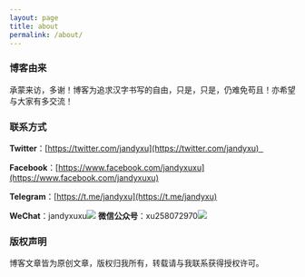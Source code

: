```yaml
---
layout: page
title: about
permalink: /about/ 
---
```


### 博客由来

承蒙来访，多谢！博客为追求汉字书写的自由，只是，只是，仍难免苟且！亦希望与大家有多交流！

### 联系方式

**Twitter**：[https://twitter.com/jandyxu](https://twitter.com/jandyxu)  

**Facebook**：[https://www.facebook.com/jandyxuxu](https://www.facebook.com/jandyxuxu) 

**Telegram**：[https://t.me/jandyxu](https://t.me/jandyxu) 

**WeChat**：jandyxuxu![](https://raw.githubusercontent.com/jandyxu/jandyxu.github.io/master/images/%E5%BE%AE%E4%BF%A1%E5%8F%B7.jpg)                      **微信公众号**：xu258072970![](https://raw.githubusercontent.com/jandyxu/jandyxu.github.io/master/images/%E5%85%AC%E4%BC%97%E5%8F%B7.jpg )

### 版权声明

博客文章皆为原创文章，版权归我所有，转载请与我联系获得授权许可。





